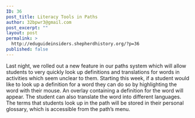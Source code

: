 ```yaml
---
ID: 36
post_title: Literacy Tools in Paths
author: 32bpwr3@gmail.com
post_excerpt: ""
layout: post
permalink: >
  http://eduguideinsiders.shepherdhistory.org/?p=36
published: false
---
```

<span style="font-weight: 400;">Last night, we rolled out a new feature in our paths system which will allow students to very quickly look up definitions and translations for words in activities which seem unclear to them. Starting this week, if a student would like to look up a definition for a word they can do so by highlighting the word with their mouse. An overlay containing a definition for the word will appear. The student can also translate the word into different languages. The terms that students look up in the path will be stored in their personal glossary, which is accessible from the path’s menu.</span>